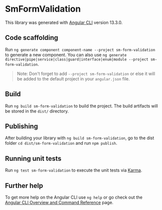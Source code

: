# SmFormValidation

This library was generated with [Angular CLI](https://github.com/angular/angular-cli) version 13.3.0.

## Code scaffolding

Run `ng generate component component-name --project sm-form-validation` to generate a new component. You can also use `ng generate directive|pipe|service|class|guard|interface|enum|module --project sm-form-validation`.
> Note: Don't forget to add `--project sm-form-validation` or else it will be added to the default project in your `angular.json` file. 

## Build

Run `ng build sm-form-validation` to build the project. The build artifacts will be stored in the `dist/` directory.

## Publishing

After building your library with `ng build sm-form-validation`, go to the dist folder `cd dist/sm-form-validation` and run `npm publish`.

## Running unit tests

Run `ng test sm-form-validation` to execute the unit tests via [Karma](https://karma-runner.github.io).

## Further help

To get more help on the Angular CLI use `ng help` or go check out the [Angular CLI Overview and Command Reference](https://angular.io/cli) page.
